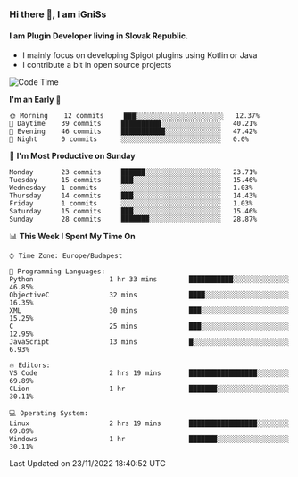 ### Hi there 👋, I am iGniSs

#### I am Plugin Developer living in Slovak Republic.
- I mainly focus on developing Spigot plugins using Kotlin or Java
- I contribute a bit in open source projects

<!--START_SECTION:waka-->
![Code Time](http://img.shields.io/badge/Code%20Time-964%20hrs%2048%20mins-blue)

**I'm an Early 🐤** 

```text
🌞 Morning    12 commits     ███░░░░░░░░░░░░░░░░░░░░░░   12.37% 
🌆 Daytime    39 commits     ██████████░░░░░░░░░░░░░░░   40.21% 
🌃 Evening    46 commits     ███████████░░░░░░░░░░░░░░   47.42% 
🌙 Night      0 commits      ░░░░░░░░░░░░░░░░░░░░░░░░░   0.0%

```
📅 **I'm Most Productive on Sunday** 

```text
Monday       23 commits     ██████░░░░░░░░░░░░░░░░░░░   23.71% 
Tuesday      15 commits     ███░░░░░░░░░░░░░░░░░░░░░░   15.46% 
Wednesday    1 commits      ░░░░░░░░░░░░░░░░░░░░░░░░░   1.03% 
Thursday     14 commits     ███░░░░░░░░░░░░░░░░░░░░░░   14.43% 
Friday       1 commits      ░░░░░░░░░░░░░░░░░░░░░░░░░   1.03% 
Saturday     15 commits     ███░░░░░░░░░░░░░░░░░░░░░░   15.46% 
Sunday       28 commits     ███████░░░░░░░░░░░░░░░░░░   28.87%

```


📊 **This Week I Spent My Time On** 

```text
⌚︎ Time Zone: Europe/Budapest

💬 Programming Languages: 
Python                   1 hr 33 mins        ███████████░░░░░░░░░░░░░░   46.85% 
ObjectiveC               32 mins             ████░░░░░░░░░░░░░░░░░░░░░   16.35% 
XML                      30 mins             ███░░░░░░░░░░░░░░░░░░░░░░   15.25% 
C                        25 mins             ███░░░░░░░░░░░░░░░░░░░░░░   12.95% 
JavaScript               13 mins             █░░░░░░░░░░░░░░░░░░░░░░░░   6.93%

🔥 Editors: 
VS Code                  2 hrs 19 mins       █████████████████░░░░░░░░   69.89% 
CLion                    1 hr                ███████░░░░░░░░░░░░░░░░░░   30.11%

💻 Operating System: 
Linux                    2 hrs 19 mins       █████████████████░░░░░░░░   69.89% 
Windows                  1 hr                ███████░░░░░░░░░░░░░░░░░░   30.11%

```


 Last Updated on 23/11/2022 18:40:52 UTC
<!--END_SECTION:waka-->